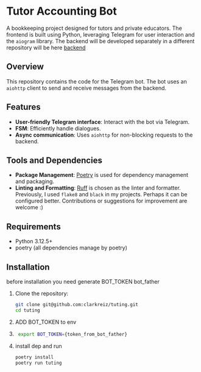 # Tutor Accounting Bot

A bookkeeping project designed for tutors and private educators. The frontend is built using Python, leveraging Telegram for user interaction and the `aiogram` library. The backend will be developed separately in a different repository will be here [backend](https://github.com/clarkreiz/tuting_backend/tree/main)


## Overview

This repository contains the code for the Telegram bot. The bot uses an `aiohttp` client to send and receive messages from the backend.

## Features

- **User-friendly Telegram interface**: Interact with the bot via Telegram.
- **FSM**: Efficiently handle dialogues.
- **Async communication**: Uses `aiohttp` for non-blocking requests to the backend.

## Tools and Dependencies

- **Package Management**: [Poetry](https://python-poetry.org/) is used for dependency management and packaging.
- **Linting and Formatting**: [Ruff](https://github.com/charliermarsh/ruff) is chosen as the linter and formatter. Previously, I used `flake8` and `black` in my projects. Perhaps it can be configured better. Contributions or suggestions for improvement are welcome :)

## Requirements

- Python 3.12.5+
- poetry (all dependencies manage by poetry)

## Installation
before installation you need generate BOT_TOKEN bot_father

1. Clone the repository:

   ```bash
   git clone git@github.com:clarkreiz/tuting.git
   cd tuting

2. ADD BOT_TOKEN to env
3. ```bash
    export BOT_TOKEN={token_from_bot_father}

4. install dep and run
   ```bash
   poetry install
   poetry run tuting

   

